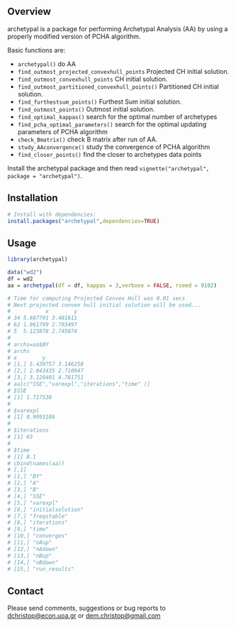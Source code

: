 Overview
--------

archetypal is a package for performing Archetypal Analysis (AA) by using
a properly modified version of PCHA algorithm.

Basic functions are:

-   `archetypal()` do AA
-   `find_outmost_projected_convexhull_points` Projected CH initial
    solution.
-   `find_outmost_convexhull_points` CH initial solution.
-   `find_outmost_partitioned_convexhull_points()` Partitioned CH
    initial solution.
-   `find_furthestsum_points()` Furthest Sum initial solution.
-   `find_outmost_points()` Outmost initial solution.
-   `find_optimal_kappas()` search for the optimal number of archetypes
-   `find_pcha_optimal_parameters()` search for the optimal updating
    parameters of PCHA algorithm 
-   `check_Bmatrix()` check B matrix after run of AA.
-   `study_AAconvergence()` study the convergence of PCHA algorithm
-   `find_closer_points()` find the closer to archetypes data points

Install the archetypal package and then read
`vignette("archetypal", package = "archetypal")`.

Installation
------------

``` r
# Install with dependencies:
install.packages("archetypal",dependencies=TRUE)
```

Usage
-----

``` r
library(archetypal)

data("wd2")
df = wd2
aa = archetypal(df = df, kappas = 3,verbose = FALSE, rseed = 9102)

# Time for computing Projected Convex Hull was 0.01 secs 
# Next projected convex hull initial solution will be used... 
#           x        y
# 34 5.687791 3.481611
# 62 1.961799 2.793497
# 5  5.123878 2.745874
# 
# archs=aa$BY
# archs
# x        y
# [1,] 5.430757 3.146258
# [2,] 2.043435 2.710947
# [3,] 3.128401 4.781751
# aa[c("SSE","varexpl","iterations","time" )]
# $SSE
# [1] 1.717538
# 
# $varexpl
# [1] 0.9993186
# 
# $iterations
# [1] 63
# 
# $time
# [1] 8.1
# cbind(names(aa))
# [,1]             
# [1,] "BY"             
# [2,] "A"              
# [3,] "B"              
# [4,] "SSE"            
# [5,] "varexpl"        
# [6,] "initialsolution"
# [7,] "freqstable"     
# [8,] "iterations"     
# [9,] "time"           
# [10,] "converges"      
# [11,] "nAup"           
# [12,] "nAdown"         
# [13,] "nBup"           
# [14,] "nBdown"         
# [15,] "run_results"   
```

Contact
-------

Please send comments, suggestions or bug reports to
<dchristop@econ.uoa.gr> or <dem.christop@gmail.com>